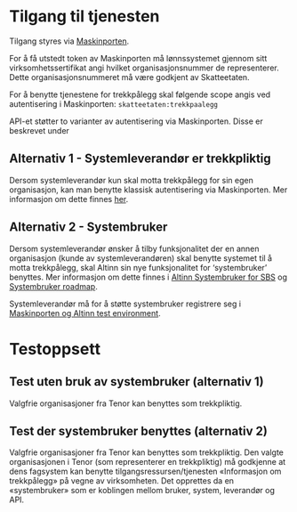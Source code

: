 # Tilgang til tjenesten
Tilgang styres via [Maskinporten](https://skatteetaten.github.io/api-dokumentasjon/om/sikkerhet).

For å få utstedt token av Maskinporten må lønnssystemet gjennom sitt virksomhetssertifikat angi hvilket organisasjonsnummer de representerer. Dette organisasjonsnummeret må være godkjent av Skatteetaten.

For å benytte tjenestene for trekkpålegg skal følgende scope angis ved autentisering i Maskinporten:
```skatteetaten:trekkpaalegg```

API-et støtter to varianter av autentisering via Maskinporten. Disse er beskrevet under

## Alternativ 1 - Systemleverandør er trekkpliktig
Dersom systemleverandør kun skal motta trekkpålegg for sin egen organisasjon, kan man benytte klassisk autentisering via Maskinporten. Mer informasjon om dette finnes [her](https://skatteetaten.github.io/api-dokumentasjon/om/sikkerhet).

## Alternativ 2 - Systembruker
Dersom systemleverandør ønsker å tilby funksjonalitet der en annen organisasjon (kunde av systemleverandøren) skal benytte systemet til å motta trekkpålegg, skal Altinn sin nye funksjonalitet for ‘systembruker’ benyttes. Mer informasjon om dette finnes i [Altinn Systembruker for SBS](https://docs.altinn.studio/authentication/guides/systemauthentication-for-systemproviders/) og
[Systembruker roadmap](https://github.com/orgs/digdir/projects/8/views/5?pane=issue&itemId=41197982).

Systemleverandør må for å støtte systembruker registrere seg i [Maskinporten og Altinn test environment](https://docs.altinn.studio/authentication/guides/systemauthentication-for-systemproviders/).

# Testoppsett

## Test uten bruk av systembruker (alternativ 1)
Valgfrie organisasjoner fra Tenor kan benyttes som trekkpliktig.

## Test der systembruker benyttes (alternativ 2)
Valgfrie organisasjoner fra Tenor kan benyttes som trekkpliktig. Den valgte organisasjonen i Tenor (som representerer en trekkpliktig) må godkjenne at dens fagsystem kan benytte tilgangsressursen/tjenesten «Informasjon om trekkpålegg» på vegne av virksomheten. Det opprettes da en «systembruker» som er koblingen mellom bruker, system, leverandør og API.
